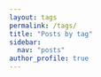 ```yaml
---
layout: tags
permalink: /tags/
title: "Posts by tag"
sidebar:
  nav: "posts"
author_profile: true
---
```

